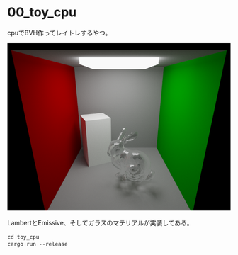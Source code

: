 # 00_toy_cpu

cpuでBVH作ってレイトレするやつ。

![output](./output.png)

LambertとEmissive、そしてガラスのマテリアルが実装してある。

```
cd toy_cpu
cargo run --release
```
